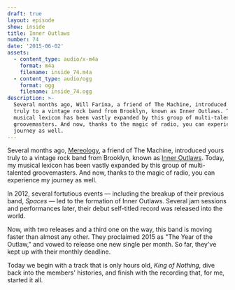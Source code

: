 ```yaml
---
draft: true
layout: episode
show: inside
title: Inner Outlaws
number: 74
date: '2015-06-02'
assets:
  - content_type: audio/x-m4a
    format: m4a
    filename: inside_74.m4a
  - content_type: audio/ogg
    format: ogg
    filename: inside_74.ogg
description: >-
  Several months ago, Will Farina, a friend of The Machine, introduced yours
  truly to a vintage rock band from Brooklyn, known as Inner Outlaws. Today, my
  musical lexicon has been vastly expanded by this group of multi-talented
  groovemasters. And now, thanks to the magic of radio, you can experience my
  journey as well.
---
```

Several months ago, [Mereology](https://nicholaswyoung.com/programs/inside/43), a friend of The Machine, introduced yours truly to a vintage rock band from Brooklyn, known as [Inner Outlaws](http://inneroutlaws.com). Today, my musical lexicon has been vastly expanded by this group of multi-talented groovemasters. And now, thanks to the magic of radio, you can experience my journey as well.

In 2012, several fortutious events &mdash; including the breakup of their previous band, *Spaces* &mdash; led to the formation of Inner Outlaws. Several jam sessions and performances later, their debut self-titled record was released into the world.

Now, with two releases and a third one on the way, this band is moving faster than almost any other. They proclaimed 2015 as "The Year of the Outlaw," and vowed to release one new single per month. So far, they've kept up with their monthly deadline.

Today we begin with a track that is only hours old, *King of Nothing*, dive back into the members' histories, and finish with the recording that, for me, started it all.